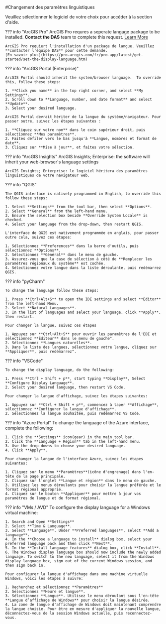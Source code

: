 #Changement des paramètres linguistiques

Veuillez sélectionner le logiciel de votre choix pour accéder à la section d'aide. 

??? info "ArcGIS Pro"
	ArcGIS Pro requres a seperate langage package to be installed.  **Contact the DAS** team to complete this request.
	[Learn More](https://pro.arcgis.com/fr/pro-app/latest/get-started/set-the-display-language.htm)

	ArcGIS Pro requiert l'installation d'un package de langue. Veuillez **contacter l'équipe DAS** pour cette demande.
	[En savoir plus](https://pro.arcgis.com/fr/pro-app/latest/get-started/set-the-display-language.htm)


??? info "ArcGIS Portal (Enterprise)"

	ArcGIS Portal should inherit the system/browser language.  To override this, follow these steps:

	1. **Click you name** in the top right corner, and select **My Settings**.
	2. Scroll down to **Language, number, and date format** and select **Update**.
	3. Select your desired language.

	ArcGIS Portal devrait hériter de la langue du système/navigateur. Pour passer outre, suivez les étapes suivantes :

	1. **Cliquez sur votre nom** dans le coin supérieur droit, puis sélectionnez **Mes paramètres**.
	2. Faites défiler vers le bas jusqu'à **Langue, nombres et format de date**.
	3. Cliquez sur **Mise à jour**, et faites votre sélection.

??? info "ArcGIS Insights"
	ArcGIS Insights; Enterprise: the software will inherit your web-browser's language settings
	  
	ArcGIS Insights; Enterprise: le logiciel héritera des paramètres linguistiques de votre navigateur web.  

??? info "QGIS"

	The QGIS interface is natively programmed in English, to override this follow these steps:

	1. Select **Settings** from the tool bar, then select **Options**.
	2. Select **General** from the left-hand menu.
	3. Ensure the selection box beside **Override System Locale** is checked.
	4. Select your language from the drop-down, then restart QGIS.

	L'interface de QGIS est nativement programmée en anglais, pour passer outre cela, suivez ces étapes:

	1. Sélectionnez **Preferences** dans la barre d'outils, puis sélectionnez **Options**.
	2. Sélectionnez **Général** dans le menu de gauche.
	3. Assurez-vous que la case de sélection à côté de **Remplacer les paramètres régionaux du système** est cochée.
	4. Sélectionnez votre langue dans la liste déroulante, puis redémarrez QGIS.

??? info "pyCharm"

	To change the language follow these steps:

	1. Press **Ctrl+Alt+S** to open the IDE settings and select **Editor** from the left-hand Menu.
	2. Select **Natural Languages**.
	3. In the list of languages and select your language, click **Apply**, then restart.

	Pour changer la langue, suivez ces étapes

	1. Appuyez sur **Ctrl+Alt+S** pour ouvrir les paramètres de l'EDI et sélectionnez **Éditeur** dans le menu de gauche".
	2. Sélectionnez **Langues naturelles**.
	3. Dans la liste des langues, sélectionnez votre langue, cliquez sur **Appliquer**, puis redémarrez".


??? info "VSCode"

	To change the display language, do the following: 

	1. Press **Ctrl + Shift + p**, start typing **Display**, Select **Configure Display Language**.
	2. Select your desired language, then restart VS Code.

	Pour changer la langue d'affichage, suivez les étapes suivantes:

	1. Appuyez sur **Ctrl + Shift + p**, commencez à taper **Affichage**, sélectionnez **Configurer la langue d'affichage**.
	2. Sélectionnez la langue souhaitée, puis redémarrez VS Code.


??? info "Azure Portal"
	To change the language of the Azure interface, complete the following:

	1. Click the **Settings** icon(gear) in the main tool bar.
	2. Click the **Language + Region** tab in the left-hand menu.
	3. Use the drop-downs to choose your desired language.
	4. Click **Apply**.

	Pour changer la langue de l'interface Azure, suivez les étapes suivantes:

	1. Cliquez sur le menu **Paramètres**(icône d'engrenage) dans l'en-tête de la page principale.
	2. Cliquez sur l'onglet **Langue et région** dans le menu de gauche.
	3. Utilisez les menus déroulants pour choisir la langue préférée et le format régional approprié.
	4. Cliquez sur le bouton **Appliquer** pour mettre à jour vos paramètres de langue et de format régional.


??? info "VMs / AVD"
	To configure the display language for a Windows virtual machine:

	1. Search and Open **Settings**
	2. Select **Time & Language**.
	3. Select **Language**. Under **Preferred languages**, select **Add a language**.
	4. In the **Choose a language to install** dialog box, select your preferred language pack and then click **Next**.
	5. In the **Install language features** dialog box, click **Install**.
	6. The Windows display language box should now include the newly added language. To switch to the new language, select it from the Windows display language box, sign out of the current Windows session, and then sign back in.

	Pour configurer la langue d'affichage dans une machine virtuelle Windows, voici les étapes à suivre:

	1. Recherchez et sélectionnez **Paramètres**
	2. Sélectionnez **Heure et langue**.
	3. Sélectionnez **Langue**. Utilisez le menu déroulant sous l'en-tête **Langue d’affichage de Windows** pour choisir la langue désirée.
	4. La zone de langue d'affichage de Windows doit maintenant comprendre la langue choisie. Pour être en mesure d'appliquer la nouvelle langue, déconnectez-vous de la session Windows actuelle, puis reconnectez-vous.